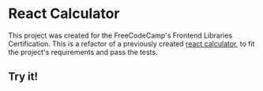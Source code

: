 # React Calculator

This project was created for the FreeCodeCamp's Frontend Libraries Certification.
This is a refactor of a previously created [react calculator](https://github.com/melinamontelongo/react-calculator), to fit the project's requirements and pass the tests.

## Try it!


